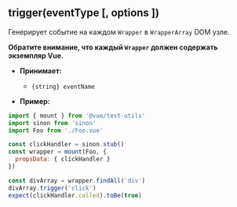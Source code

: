 ## trigger(eventType [, options ])

Генерирует событие на каждом `Wrapper` в `WrapperArray` DOM узле.

**Обратите внимание, что каждый `Wrapper` должен содержать экземпляр Vue.**

- **Принимает:**
  - `{string} eventName`

- **Пример:**

```js
import { mount } from '@vue/test-utils'
import sinon from 'sinon'
import Foo from './Foo.vue'

const clickHandler = sinon.stub()
const wrapper = mount(Foo, {
  propsData: { clickHandler }
})

const divArray = wrapper.findAll('div')
divArray.trigger('click')
expect(clickHandler.called).toBe(true)
```
